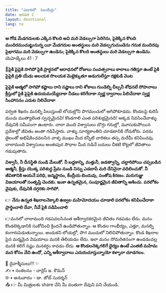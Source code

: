 ```yaml
---
title: "ఎడారిలో  సెలయేర్లు"
date: జనవరి 2
layout: devotional
lang: te
---
```


 **ఆ గోడ మేడగదులకు ఎక్కిన కొలది అవి మరి వెడల్పుగా పెరిగెను, పైకెక్కిన కొలది మందిరముచుట్టునున్న యీ మేడగదుల అంతస్థులు మరి వెడల్పగుచుండెను గనుక మందిరపు పైభాగము మరి వెడల్పుగా ఉండెను; పైకెక్కిన కొలది అంతస్థులు మరి వెడల్పుగా ఉండెను.** యెహెజ్కేలు 41 : 7
 
**📖పైకి పైపైకి సాగిపో పైకి ప్రార్ధనలో ఆరాధనలో రోజులు సంవత్సరాలు కాలాలు గతిస్తూ ఉంటే పైకి పైపైకి ప్రతి యేడు అలయక సొలయక మెట్లెక్కుతూ అడుగులేస్తూ రక్షకుడి వెంట**

**పైపైకి ఆత్మలో సాగిపో కష్టాలు రాని నష్టాలు రాని శోకాలు గుండెల్ని చీల్చనీ శోధనలే సోపానాలు క్రీస్తులో పైకి పైపైకి ఉదయమయ్యేదాకా నీడలు కరిగేదాకా స్వర్ణ ద్వారాలు పిలిచేదాకా స్వర్ణ సింహాసనం ఎదుట నిలిచేదాకా** 

పర్వత శిఖరం మనల్ని పిలుస్తుంటే లోయల్లోని పొగమంచులో ఆగిపోకూడదు. కొండలపై కురిసే మంచు ముత్యాలెంత స్వచ్చమైనవి! కొండగాలి ఎంత పరిశుభ్రమైనది! అక్కడ నివసించేవాళ్ళు దేవునికి సమీపంగా ఉంటారు. చాలా మంది విశ్వాసులు బొగ్గు గనుల్లో, మూసుకుపోయిన ప్రదేశాల్లో జీవితం అంతా గడిపేస్తారు. వాళ్ళు సూర్యకాంతిని చూడటానికి నోచుకోరు. పరమ తైలంతో అభిషేకించవలసిన వాళ్ళ ముఖం మీద కన్నీటి చారికలు తప్ప మరేమీ కనిపించవు. చాలామంది విశ్వాసులు అంతఃపుర సౌధాల మీద నడిచే బదులు చీకటి కొట్లలో జీవితాలు గడుపుతారు. 

**విశ్వాసీ, నీ దీనస్థితి  నుండి మేలుకో. నీ బద్దకాన్ని, మత్తునీ, జడత్వాన్ని, చల్లారిపోయి చప్పబడిన ఆత్మనీ, క్రీస్తు యొక్క పరిశుద్ధ ప్రేమ నుండి నిన్ను ఎడబాపే మరి దేనినైనా వదిలించుకో. నీ జీవితానికి ఆయనే పరిధి, జన్మస్థానం, కేంద్రీయ బిందువు, సంతోష కిరణం. మరుగుజ్జు విజయాలతో సంతృప్తి చెందకు. ఇంకా ఉన్నతమైన, సంపూర్ణమైన జీవితాన్ని ఆశించు. పరలోకం వైపుకు, దేవునికి దగ్గరకు సాగిపో.** 

👉 **నేను ఉన్నత శిఖరాలనెక్కాలి ఉజ్వల మహిమోదయం చూడాలి పరలోకం కనిపించేదాకా ప్రార్ధించాలి దేవా, నీవే పైకి నడిపించాలి** 

👉మనలో చాలామంది గడపవలసినంత ఆశీర్వాదకరమైన జీవితం గడపడం లేదు. మనం కొండలెక్కడానికి సంకోచించి క్రిందనే ఉండిపోతున్నాం. ఆ కొండల గాంభీర్యం, ఎత్తూ, మనల్ని కంగారుపెడుతున్నాయి. అందుకని లోయల్లో, పొగ మంచులో నిలిచిపోతున్నాం. కొండ శిఖరాల పైన మర్మమైన విషయాలు మనకి తెలియడం లేదు. ఇలా మనం సోమరితనంగా ఉండడంవల్ల మనకి కలిగే నష్టం మనకర్ధం కావడం లేదు. 
**ఆ కొండలనెక్కగలిగే ధైర్యం ఉంటే ఎంతటి మహిమ మన కోసం వేచి ఉందో, ఎన్ని ఆశీర్వాదాలు ఎదురుచూస్తున్నాయో కళ్ళారా చూడగలం.**

<div class="blessing">🙏 <span class="bless-text">దైవాశ్శీసులు!!!</span> ✨</div>

<div class="credit">✍️ <span class="credit-text">▪ సంకలనం - చార్లెస్ ఇ. కౌమన్</span></div>
<div class="credit">🌐 <span class="credit-text">▪ అనువాదం - డా. జోబ్ సుదర్శన్</span></div>


<div class="share">📤 👉 <span class="share-text">మీ మిత్రులకు share చేసి మీ వంతుగా దేవుని పని చేయండి.</span></div>
